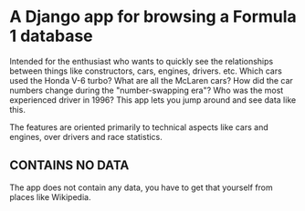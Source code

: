 # A Django app for browsing a Formula 1 database

Intended for the enthusiast who wants to quickly see the relationships between things like constructors, cars, engines, drivers. etc.
Which cars used the Honda V-6 turbo? What are all the McLaren cars? How did the car numbers change during the "number-swapping era"? Who was the most experienced driver in 1996?
This app lets you jump around and see data like this.

The features are oriented primarily to technical aspects like cars and engines, over drivers and race statistics.

## CONTAINS NO DATA
The app does not contain any data, you have to get that yourself from places like Wikipedia.
